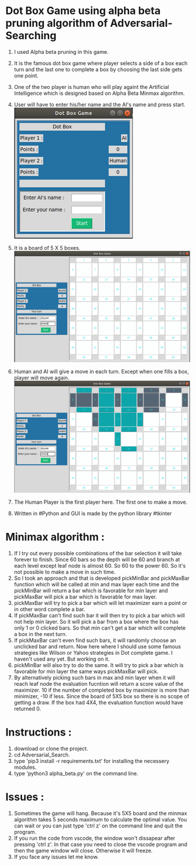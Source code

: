 # Dot Box Game using alpha beta pruning algorithm of Adversarial-Searching

1. I used Alpha beta pruning in this game.

2. It is the famous dot box game where player selects a side of a box each turn and the last one to complete a box by choosing the
   last side gets one point.

3. One of the two player is human who will play againt the Artificial Intelligence which is designed based on Alpha Beta Minmax algorithm.

4. User will have to enter his/her name and the AI's name and press start.
   ![](Screenshots/game_window_0.png)

5. It is a board of 5 X 5 boxes.
   ![](Screenshots/game_window_1.png)

6. Human and AI will give a move in each turn. Except when one fills a box, player will move again.
   ![](Screenshots/game_window_2.png)

7. The Human Player is the first player here. The first one to make a move.
8. Written in #Python and GUI is made by the python library #tkinter

# Minimax algorithm :

1. If I try out every possible combinations of the bar selection it will take forever to finish. Since 60 bars so the depth will be 60 and branch at each level except leaf node is almost 60. So 60 to the power 60. So it's not possible to make a move in such time.
2. So I took an approach and that is developed pickMinBar and pickMaxBar function which will be called at min and max layer each time and the pickMinBar will return a bar which is favorable for min layer and pickMaxBar will pick a bar which is favorable for max layer.
3. pickMaxBar will try to pick a bar which will let maximizer earn a point or in other word complete a bar.
4. If pickMaxBar can't find such bar it will then try to pick a bar which will not help min layer. So it will pick a bar from a box where the box has only 1 or 0 clicked bars. So that min can't get a bar which will complete a box in the next turn.
5. If pickMaxBar can't even find such bars, it will randomly choose an unclicked bar and return. Now here where I should use some famous strategies like Wilson or Yahoo strategies in Dot complete game. I haven't used any yet. But working on it.
6. pickMinBar will also try to do the same. It will try to pick a bar which is favorable for min layer the same ways pickMaxBar will pick.
7. By alternatively picking such bars in max and min layer when it will reach leaf node the evaluation fucntion will return a score value of the maximizer. 10 if the number of completed box by maximizer is more than minimizer, -10 if less. Since the board of 5X5 box so there is no scope of getting a draw. If the box had 4X4, the evaluation function would have returned 0.

# Instructions :

1. download or clone the project.
2. cd Adversarial_Search.
3. type 'pip3 install -r requirements.txt' for installing the necessery modules.
4. type 'python3 alpha_beta.py' on the command line.

# Issues :

1. Sometimes the game will hang. Because it's 5X5 board and the minmax algorithm takes 5 seconds maximum to calculate the optimal value. You can wait or you can just type 'ctrl z' on the command line and quit the program.
2. If you run the code from vscode, the window won't dissapear after pressing 'ctrl z'. In that case you need to close the vscode program and then the game window will close. Otherwise it will freeze.
3. If you face any issues let me know.
